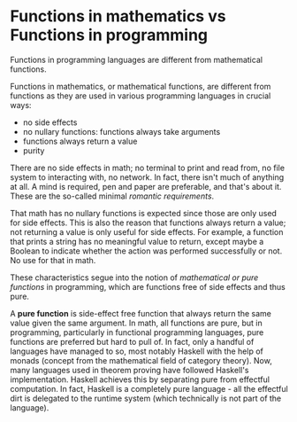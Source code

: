 # Functions in mathematics vs Functions in programming

Functions in programming languages are different from 
mathematical functions.

Functions in mathematics, or mathematical functions, are different from functions as they are used in various programming languages in crucial ways:
- no side effects
- no nullary functions: functions always take arguments
- functions always return a value
- purity

There are no side effects in math; no terminal to print and read from, no file system to interacting with, no network. In fact, there isn't much of anything at all. A mind is required, pen and paper are preferable, and that's about it. These are the so-called minimal *romantic requirements*.

That math has no nullary functions is expected since those are only used for side effects. This is also the reason that functions always return a value; not returning a value is only useful for side effects. For example, a function that prints a string has no meaningful value to return, except maybe a Boolean to indicate whether the action was performed successfully or not. No use for that in math.

These characteristics segue into the notion of *mathematical or pure functions* in programming, which are functions free of side effects and thus pure.

A **pure function** is side-effect free function that always return the same value given the same argument. In math, all functions are pure, but in programming, particularly in functional programming languages, pure functions are preferred but hard to pull of. In fact, only a handful of languages have managed to so, most notably Haskell with the help of monads (concept from the mathematical field of category theory). Now, many languages used in theorem proving have followed Haskell's implementation. Haskell achieves this by separating pure from effectful computation. In fact, Haskell is a completely pure language - all the effectful dirt is delegated to the runtime system (which technically is not part of the language).
